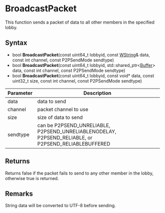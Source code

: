 # BroadcastPacket

This function sends a packet of data to all other members in the specified lobby.

## Syntax

- bool **BroadcastPacket**(const uint64_t lobbyid, const [WString](WString)& data, const int channel, const P2PSendMode sendtype)
- bool **BroadcastPacket**(const uint64_t lobbyid, std::shared_ptr<[Buffer](Buffer.md)\> data, const int channel, const P2PSendMode sendtype)
- bool **BroadcastPacket**(const uint64_t lobbyid, const void* data, const uint32_t size, const int channel, const P2PSendMode sendtype)

| Parameter | Description |
|---|---|
| data | data to send |
| channel | packet channel to use |
| size | size of data to send |
| sendtype | can be P2PSEND_UNRELIABLE, P2PSEND_UNRELIABLENODELAY, P2PSEND_RELIABLE, or P2PSEND_RELIABLEBUFFERED |

## Returns

Returns false if the packet fails to send to any other member in the lobby, otherwise true is returned.

## Remarks

String data will be converted to UTF-8 before sending.
